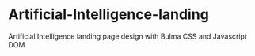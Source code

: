 # Artificial-Intelligence-landing
Artificial Intelligence landing page design with Bulma CSS and Javascript DOM
